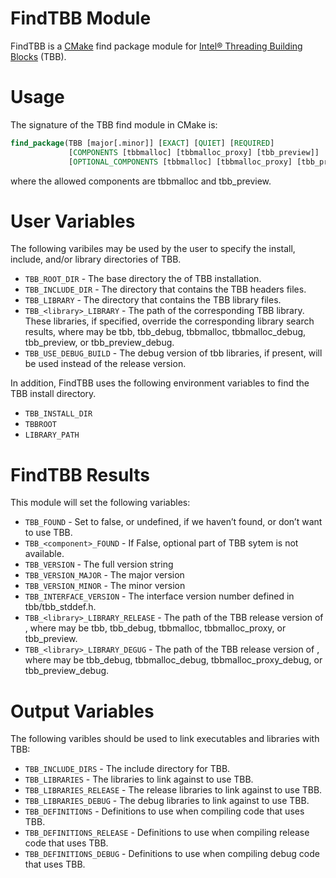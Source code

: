 # FindTBB Module
FindTBB is a [CMake](http://www.cmake.org) find package module for [Intel&reg; Threading Building Blocks](https://www.threadingbuildingblocks.org) (TBB).

# Usage
The signature of the TBB find module in CMake is:
```CMake
find_package(TBB [major[.minor]] [EXACT] [QUIET] [REQUIRED]
             [COMPONENTS [tbbmalloc] [tbbmalloc_proxy] [tbb_preview]]
             [OPTIONAL_COMPONENTS [tbbmalloc] [tbbmalloc_proxy] [tbb_preview]]) 
```
where the allowed components are tbbmalloc and tbb_preview.

# User Variables
The following varibiles may be used by the user to specify the install, include, and/or library directories of TBB. 

* ```TBB_ROOT_DIR``` - The base directory the of TBB installation.
* ```TBB_INCLUDE_DIR```  - The directory that contains the TBB headers files.
* ```TBB_LIBRARY``` - The directory that contains the TBB library files.
* ```TBB_<library>_LIBRARY``` - The path of the corresponding TBB library. These libraries, if specified, override the corresponding library search results, where <library> may be tbb, tbb_debug, tbbmalloc, tbbmalloc_debug, tbb_preview, or tbb_preview_debug.
* ```TBB_USE_DEBUG_BUILD``` - The debug version of tbb libraries, if present, will be used instead of the release version.

In addition, FindTBB uses the following environment variables to find the TBB install directory.

* ```TBB_INSTALL_DIR```
* ```TBBROOT```
* ```LIBRARY_PATH```

# FindTBB Results
This module will set the following variables:

* ```TBB_FOUND``` - Set to false, or undefined, if we haven’t found, or don’t want to use TBB.
* ```TBB_<component>_FOUND``` - If False, optional <component> part of TBB sytem is not available.
* ```TBB_VERSION``` - The full version string
* ```TBB_VERSION_MAJOR``` - The major version
* ```TBB_VERSION_MINOR``` - The minor version
* ```TBB_INTERFACE_VERSION``` - The interface version number defined in tbb/tbb_stddef.h.
* ```TBB_<library>_LIBRARY_RELEASE``` - The path of the TBB release version of <library>, where <library> may be tbb, tbb_debug, tbbmalloc, tbbmalloc_proxy, or tbb_preview.
* ```TBB_<library>_LIBRARY_DEGUG``` - The path of the TBB release version of <library>, where <library> may be tbb_debug, tbbmalloc_debug, tbbmalloc_proxy_debug, or tbb_preview_debug.

# Output Variables
The following varibles should be used to link executables and libraries with TBB:

* ```TBB_INCLUDE_DIRS``` - The include directory for TBB.
* ```TBB_LIBRARIES``` - The libraries to link against to use TBB.
* ```TBB_LIBRARIES_RELEASE``` - The release libraries to link against to use TBB.
* ```TBB_LIBRARIES_DEBUG``` - The debug libraries to link against to use TBB.
* ```TBB_DEFINITIONS``` - Definitions to use when compiling code that uses TBB.
* ```TBB_DEFINITIONS_RELEASE``` - Definitions to use when compiling release code that uses TBB.
* ```TBB_DEFINITIONS_DEBUG``` - Definitions to use when compiling debug code that uses TBB.
